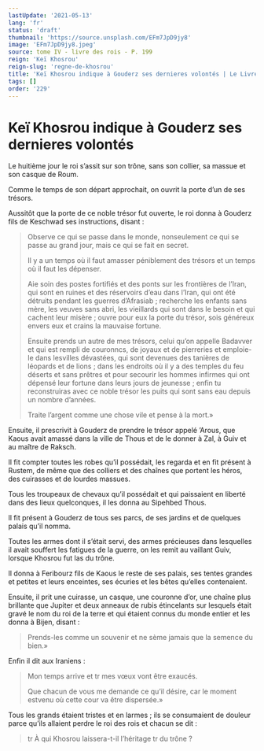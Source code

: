 ```yaml
---
lastUpdate: '2021-05-13'
lang: 'fr'
status: 'draft'
thumbnail: 'https://source.unsplash.com/EFm7JpD9jy8'
image: 'EFm7JpD9jy8.jpeg'
source: tome IV - livre des rois - P. 199
reign: 'Keï Khosrou'
reign-slug: 'regne-de-khosrou'
title: 'Keï Khosrou indique à Gouderz ses dernieres volontés | Le Livre des Rois | Shâhnâmeh'
tags: []
order: '229'
---
```


# Keï Khosrou indique à Gouderz ses dernieres volontés

Le huitième jour le roi s’assit sur son trône, sans son collier, sa massue et son casque de Roum.

Comme le temps de son départ approchait, on ouvrit la porte d’un de ses trésors.

Aussitôt que la porte de ce noble trésor fut ouverte, le roi donna à Gouderz fils de Keschwad ses instructions, disant :

> Observe ce qui se passe dans le monde, nonseulement ce qui se passe au grand jour, mais ce qui se fait en secret.
>
> Il y a un temps où il faut amasser péniblement des trésors et un temps où il faut les dépenser.
>
> Aie soin des postes fortifiés et des ponts sur les frontières de l’Iran, qui sont en ruines et des réservoirs d’eau dans l’Iran, qui ont été détruits pendant les guerres d’Afrasiab ; recherche les enfants sans mère, les veuves sans abri, les vieillards qui sont dans le besoin et qui cachent leur misère ; ouvre pour eux la porte du trésor, sois généreux envers eux et crains la mauvaise fortune.
>
> Ensuite prends un autre de mes trésors, celui qu’on appelle Badavver et qui est rempli de couronncs, de joyaux et de pierreries et emploie-le dans lesvilles dévastées, qui sont devenues des tanières de léopards et de lions ; dans les endroits où il y a des temples du feu déserts et sans prêtres et pour secourir les hommes infirmes qui ont dépensé leur fortune dans leurs jours de jeunesse ; enfin tu reconstruiras avec ce noble trésor les puits qui sont sans eau depuis un nombre d’années.
>
> Traite l’argent comme une chose vile et pense à la mort.»

Ensuite, il prescrivit à Gouderz de prendre le trésor appelé ’Arous, que Kaous avait amassé dans la ville de Thous et de le donner à Zal, à Guiv et au maître de Raksch.

Il fit compter toutes les robes qu’il possédait, les regarda et en fit présent à Rustem, de même que des colliers et des chaînes que portent les héros, des cuirasses et de lourdes massues.

Tous les troupeaux de chevaux qu’il possédait et qui paissaient en liberté dans des lieux quelconques, il les donna au Sipehbed Thous.

Il fit présent à Gouderz de tous ses parcs, de ses jardins et de quelques palais qu’il nomma.

Toutes les armes dont il s’était servi, des armes précieuses dans lesquelles il avait souffert les fatigues de la guerre, on les remit au vaillant Guiv, lorsque Khosrou fut las du trône.

Il donna à Feribourz fils de Kaous le reste de ses palais, ses tentes grandes et petites et leurs enceintes, ses écuries et les bêtes qu’elles contenaient.

Ensuite, il prit une cuirasse, un casque, une couronne d’or, une chaîne plus brillante que Jupiter et deux anneaux de rubis étincelants sur lesquels était gravé le nom du roi de la terre et qui étaient connus du monde entier et les donna à Bijen, disant :

> Prends-les comme un souvenir et ne sème jamais que la semence du bien.»

Enfin il dit aux Iraniens :

> Mon temps arrive et tr mes vœux vont être exaucés.
>
> Que chacun de vous me demande ce qu’il désire, car le moment estvenu où cette cour va être dispersée.»

Tous les grands étaient tristes et en larmes ; ils se consumaient de douleur parce qu’ils allaient perdre le roi des rois et chacun se dit :

> tr À qui Khosrou laissera-t-il l’héritage tr du trône ?
